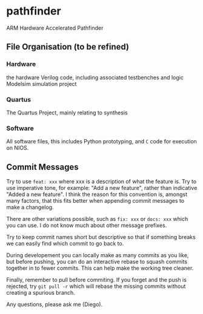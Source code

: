 # pathfinder
ARM Hardware Accelerated Pathfinder

## File Organisation (to be refined)

### Hardware

the hardware Verilog code, including associated testbenches and logic Modelsim simulation project

### Quartus

The Quartus Project, mainly relating to synthesis

### Software

All software files, this includes Python prototyping, and `C` code for execution on NIOS.

## Commit Messages

Try to use `feat: xxx` where xxx is a description of what the feature is. Try to use imperative tone, for example: "Add a new feature", rather than indicative "Added a new feature". I think the reason for this convention is, amongst many factors, that this fits better when appending commit messages to make a changelog.

There are other variations possible, such as `fix: xxx` or `docs: xxx` which you can use. I do not know much about other message prefixes.

Try to keep commit names short but descriptive so that if something breaks we can easily find which commit to go back to.

During developement you can locally make as many commits as you like, but before pushing, you can do an interactive rebase to squash commits together in to fewer commits. This can help make the working tree cleaner.

Finally, remember to pull before commiting. If you forget and the push is rejected, try `git pull -r` which will rebase the missing commits without creating a spurious branch.

Any questions, please ask me (Diego).
